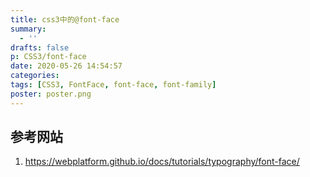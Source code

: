 ```yaml
---
title: css3中的@font-face
summary:
  - ''
drafts: false
p: CSS3/font-face
date: 2020-05-26 14:54:57
categories:
tags: [CSS3, FontFace, font-face, font-family]
poster: poster.png
---
```



## 参考网站

1. https://webplatform.github.io/docs/tutorials/typography/font-face/
